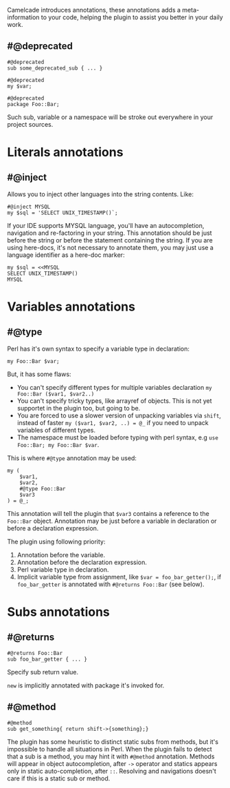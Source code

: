 Camelcade introduces annotations, these annotations adds a meta-information to your code, helping the plugin to assist you better in your daily work.

## #@deprecated
```
#@deprecated
sub some_deprecated_sub { ... }

#@deprecated
my $var;

#@deprecated 
package Foo::Bar;
```
Such sub, variable or a namespace will be stroke out everywhere in your project sources. 

# Literals annotations
## #@inject 
Allows you to inject other languages into the string contents. Like:
```
#@inject MYSQL
my $sql = 'SELECT UNIX_TIMESTAMP()`;
```
If your IDE supports MYSQL language, you'll have an autocompletion, navigation and re-factoring in your string.
This annotation should be just before the string or before the statement containing the string.
If you are using here-docs, it's not necessary to annotate them, you may just use a language identifier as a here-doc marker:
```
my $sql = <<MYSQL
SELECT UNIX_TIMESTAMP()
MYSQL
```

# Variables annotations
## #@type
Perl has it's own syntax to specify a variable type in declaration:
```
my Foo::Bar $var;
```
But, it has some flaws: 
* You can't specify different types for multiple variables declaration `my Foo::Bar ($var1, $var2..)`
* You can't specify tricky types, like arrayref of objects. This is not yet supportet in the plugin too, but going to be.
* You are forced to use a slower version of unpacking variables via `shift`, instead of faster `my ($var1, $var2, ..) = @_` if you need to unpack variables of different types.
* The namespace must be loaded before typing with perl syntax, e.g `use Foo::Bar; my Foo::Bar $var`.

This is where `#@type` annotation may be used:
```
my ( 
    $var1, 
    $var2,
    #@type Foo::Bar
    $var3 
) = @_;
```
This annotation will tell the plugin that `$var3` contains a reference to the `Foo::Bar` object. Annotation may be just before a variable in declaration or before a declaration expression.

The plugin using following priority:

1. Annotation before the variable.
2. Annotation before the declaration expression.
3. Perl variable type in declaration.
4. Implicit variable type from assignment, like `$var = foo_bar_getter();`, if `foo_bar_getter` is annotated with `#@returns Foo::Bar` (see below).

# Subs annotations
## #@returns
```
#@returns Foo::Bar
sub foo_bar_getter { ... }
```
Specify sub return value.

`new` is implicitly annotated with package it's invoked for.

## #@method
```
#@method
sub get_something{ return shift->{something};}
```
The plugin has some heuristic to distinct static subs from methods, but it's impossible to handle all situations in Perl. When the plugin fails to detect that a sub is a method, you may hint it with `#@method` annotation. Methods will appear in object autocompletion, after `->` operator and statics appears only in static auto-completion, after `::`. Resolving and navigations doesn't care if this is a static sub or method.
